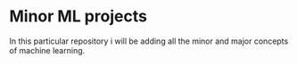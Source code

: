 # Minor ML projects

In this particular repository i will be adding all the minor and major concepts of machine learning.
